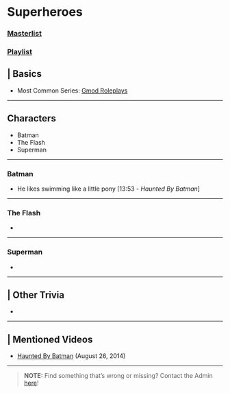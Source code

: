 # Superheroes
### [Masterlist]()
### [Playlist]()

## | Basics
- Most Common Series: [Gmod Roleplays](6.Series/Gmod/Roleplays.md)

----

## Characters
- Batman
- The Flash
- Superman

----

### Batman
- He likes swimming like a little pony \[13:53 - *Haunted By Batman*]

----

### The Flash
- 

----

### Superman
- 

----

## | Other Trivia
- 

----

## | Mentioned Videos
- [Haunted By Batman](https://youtu.be/LymOGelRMwc) \(August 26, 2014)

----

> **NOTE:** Find something that’s wrong or missing? Contact the Admin [here](../chapter_2.md)!